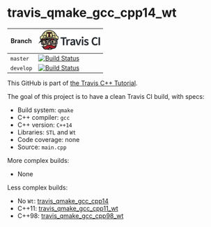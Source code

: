# travis_qmake_gcc_cpp14_wt

Branch|[![Travis CI logo](pics/TravisCI.png)](https://travis-ci.org)
---|---
`master`|[![Build Status](https://travis-ci.org/richelbilderbeek/travis_qmake_gcc_cpp14_wt.svg?branch=master)](https://travis-ci.org/richelbilderbeek/travis_qmake_gcc_cpp14_wt)
`develop`|[![Build Status](https://travis-ci.org/richelbilderbeek/travis_qmake_gcc_cpp14_wt.svg?branch=develop)](https://travis-ci.org/richelbilderbeek/travis_qmake_gcc_cpp14_wt)

This GitHub is part of [the Travis C++ Tutorial](https://github.com/richelbilderbeek/travis_cpp_tutorial).

The goal of this project is to have a clean Travis CI build, with specs:
 * Build system: `qmake`
 * C++ compiler: `gcc`
 * C++ version: `C++14`
 * Libraries: `STL` and `Wt`
 * Code coverage: none
 * Source: `main.cpp`

More complex builds:
 * None

Less complex builds:
 * No `Wt`: [travis_qmake_gcc_cpp14](https://www.github.com/richelbilderbeek/travis_qmake_gcc_cpp14)
 * C++11: [travis_qmake_gcc_cpp11_wt](https://www.github.com/richelbilderbeek/travis_qmake_gcc_cpp11_wt)
 * C++98: [travis_qmake_gcc_cpp98_wt](https://www.github.com/richelbilderbeek/travis_qmake_gcc_cpp98_wt)
